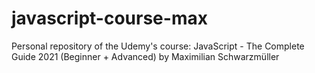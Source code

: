 # javascript-course-max
Personal repository of the Udemy's course: JavaScript - The Complete Guide 2021 (Beginner + Advanced) by Maximilian Schwarzmüller 

